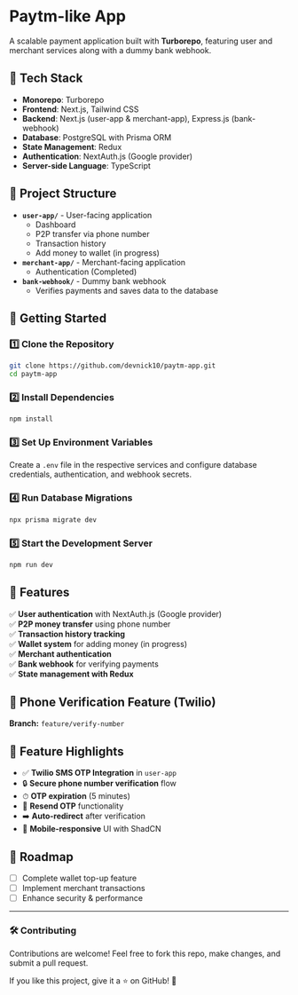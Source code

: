 # Paytm-like App  

A scalable payment application built with **Turborepo**, featuring user and merchant services along with a dummy bank webhook.  

## 📌 Tech Stack  
- **Monorepo**: Turborepo  
- **Frontend**: Next.js, Tailwind CSS  
- **Backend**: Next.js (user-app & merchant-app), Express.js (bank-webhook)  
- **Database**: PostgreSQL with Prisma ORM  
- **State Management**: Redux  
- **Authentication**: NextAuth.js (Google provider)  
- **Server-side Language**: TypeScript  

## 📂 Project Structure  
- **`user-app/`** - User-facing application  
  - Dashboard  
  - P2P transfer via phone number  
  - Transaction history  
  - Add money to wallet (in progress)  
- **`merchant-app/`** - Merchant-facing application  
  - Authentication (Completed)  
- **`bank-webhook/`** - Dummy bank webhook  
  - Verifies payments and saves data to the database  

## 🚀 Getting Started  

### 1️⃣ Clone the Repository  
```sh
git clone https://github.com/devnick10/paytm-app.git
cd paytm-app
```

### 2️⃣ Install Dependencies  
```sh
npm install
```

### 3️⃣ Set Up Environment Variables  
Create a `.env` file in the respective services and configure database credentials, authentication, and webhook secrets.  

### 4️⃣ Run Database Migrations  
```sh
npx prisma migrate dev
```

### 5️⃣ Start the Development Server  
```sh
npm run dev
```

## 📌 Features  
✅ **User authentication** with NextAuth.js (Google provider)  
✅ **P2P money transfer** using phone number  
✅ **Transaction history tracking**  
✅ **Wallet system** for adding money (in progress)  
✅ **Merchant authentication**  
✅ **Bank webhook** for verifying payments  
✅ **State management with Redux**  

## 📱 Phone Verification Feature (Twilio)
**Branch:** `feature/verify-number`


## 🌟 Feature Highlights
- ✅ **Twilio SMS OTP Integration** in `user-app`
- 🔒 **Secure phone number verification** flow
- ⏱ **OTP expiration** (5 minutes)
- 🔄 **Resend OTP** functionality
- ➡️ **Auto-redirect** after verification
- 📱 **Mobile-responsive** UI with ShadCN


## 📌 Roadmap  
- [ ] Complete wallet top-up feature  
- [ ] Implement merchant transactions  
- [ ] Enhance security & performance  

---

### 🛠 Contributing  
Contributions are welcome! Feel free to fork this repo, make changes, and submit a pull request.  

If you like this project, give it a ⭐ on GitHub! 🚀  

